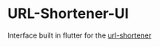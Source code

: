 # URL-Shortener-UI

Interface built in flutter for the [url-shortener](https://github.com/falconakhil/url-shortener)
